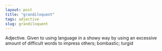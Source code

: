```yaml
---
layout: post
title: "grandiloquent"
tags: adjective
slug: grandiloquent
---
```

Adjective. Given to using language in a showy way by using an excessive amount of difficult words to impress others; bombastic; turgid
